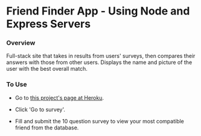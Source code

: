 # Friend Finder App - Using Node and Express Servers

### Overview

Full-stack site that takes in results from users' surveys, then compares their answers with those from other users. Displays the name and picture of the user with the best overall match.

### To Use

* Go to [this project's page at Heroku](https://secret-lowlands-52730.herokuapp.com/).

* Click 'Go to survey'.

* Fill and submit the 10 question survey to view your most compatible friend from the database.